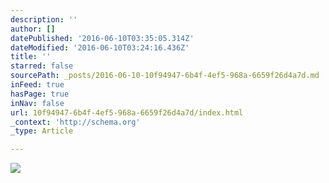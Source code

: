 ```yaml
---
description: ''
author: []
datePublished: '2016-06-10T03:35:05.314Z'
dateModified: '2016-06-10T03:24:16.436Z'
title: ''
starred: false
sourcePath: _posts/2016-06-10-10f94947-6b4f-4ef5-968a-6659f26d4a7d.md
inFeed: true
hasPage: true
inNav: false
url: 10f94947-6b4f-4ef5-968a-6659f26d4a7d/index.html
_context: 'http://schema.org'
_type: Article

---
```

![](https://the-grid-user-content.s3-us-west-2.amazonaws.com/f66eb2df-5b94-4fb7-af35-98a80daeef4c.jpg)